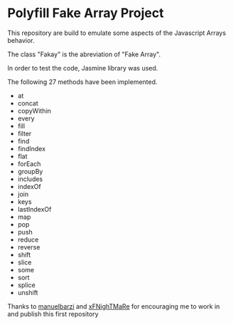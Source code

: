 # Polyfill Fake Array Project

This repository are build to emulate some aspects of the Javascript Arrays behavior.

The class "Fakay" is the abreviation of "Fake Array".

In order to test the code, Jasmine library was used.

The following 27 methods have been implemented.

* at
* concat
* copyWithin
* every
* fill
* filter
* find
* findIndex
* flat
* forEach
* groupBy
* includes
* indexOf
* join
* keys
* lastIndexOf
* map
* pop
* push
* reduce
* reverse
* shift
* slice
* some
* sort
* splice
* unshift

Thanks to [manuelbarzi](https://github.com/manuelbarzi) and [xFNighTMaRe](https://github.com/xFNighTMaRe) for encouraging me to work in and publish this first repository